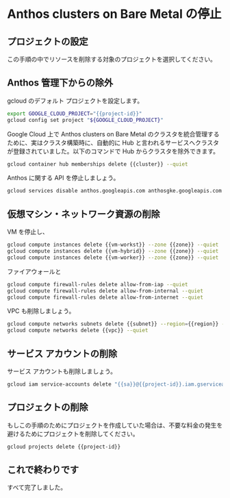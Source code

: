 # Anthos clusters on Bare Metal の停止

<walkthrough-watcher-constant key="region" value="asia-northeast1"></walkthrough-watcher-constant>
<walkthrough-watcher-constant key="zone" value="asia-northeast1-c"></walkthrough-watcher-constant>
<walkthrough-watcher-constant key="vpc" value="baremetal"></walkthrough-watcher-constant>
<walkthrough-watcher-constant key="subnet" value="baremetal"></walkthrough-watcher-constant>
<walkthrough-watcher-constant key="sa" value="sa-baremetal"></walkthrough-watcher-constant>
<walkthrough-watcher-constant key="cluster" value="baremetal-trial"></walkthrough-watcher-constant>
<walkthrough-watcher-constant key="vm-workst" value="workstation"></walkthrough-watcher-constant>
<walkthrough-watcher-constant key="vm-hybrid" value="hybrid-master"></walkthrough-watcher-constant>
<walkthrough-watcher-constant key="vm-worker" value="hybrid-worker"></walkthrough-watcher-constant>

## プロジェクトの設定

この手順の中でリソースを削除する対象のプロジェクトを選択してください。

<walkthrough-project-billing-setup permissions="compute.googleapis.com"></walkthrough-project-billing-setup>

## Anthos 管理下からの除外

gcloud のデフォルト プロジェクトを設定します。

```bash
export GOOGLE_CLOUD_PROJECT="{{project-id}}"
gcloud config set project "${GOOGLE_CLOUD_PROJECT}"
```

Google Cloud 上で Anthos clusters on Bare Metal のクラスタを統合管理するために、実はクラスタ構築時に、自動的に Hub と言われるサービスへクラスタが登録されていました。以下のコマンドで Hub からクラスタを除外できます。

```bash
gcloud container hub memberships delete {{cluster}} --quiet
```

Anthos に関する API を停止しましょう。

```bash
gcloud services disable anthos.googleapis.com anthosgke.googleapis.com
```

## 仮想マシン・ネットワーク資源の削除

VM を停止し、

```bash
gcloud compute instances delete {{vm-workst}} --zone {{zone}} --quiet
gcloud compute instances delete {{vm-hybrid}} --zone {{zone}} --quiet
gcloud compute instances delete {{vm-worker}} --zone {{zone}} --quiet
```

ファイアウォールと

```bash
gcloud compute firewall-rules delete allow-from-iap --quiet
gcloud compute firewall-rules delete allow-from-internal --quiet
gcloud compute firewall-rules delete allow-from-internet --quiet
```

VPC も削除しましょう。

```bash
gcloud compute networks subnets delete {{subnet}} --region={{region}} --quiet
gcloud compute networks delete {{vpc}} --quiet
```

## サービス アカウントの削除

サービス アカウントも削除しましょう。

```bash
gcloud iam service-accounts delete "{{sa}}@{{project-id}}.iam.gserviceaccount.com" --quiet
```

## プロジェクトの削除

もしこの手順のためにプロジェクトを作成していた場合は、不要な料金の発生を避けるためにプロジェクトを削除してください。

```bash
gcloud projects delete {{project-id}}
```

## これで終わりです

<walkthrough-conclusion-trophy></walkthrough-conclusion-trophy>

すべて完了しました。
